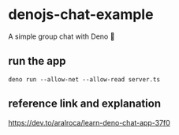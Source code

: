# denojs-chat-example
A simple group chat with Deno  🦕

## run the app
`deno run --allow-net --allow-read server.ts`

## reference link and explanation
https://dev.to/aralroca/learn-deno-chat-app-37f0
